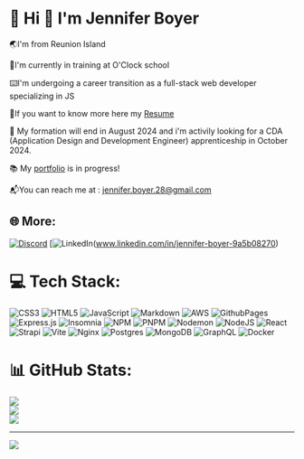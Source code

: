 # 💫 Hi 👋 I'm Jennifer Boyer

🌏I'm from Reunion Island

🔭I'm currently in training at O'Clock school

⌨️I'm undergoing a career transition as a full-stack web developer specializing in JS

🔗If you want to know more here my [Resume](https://drive.google.com/file/d/1e9lEQoPJxzO84E__WdGv1_VIX-fZV4ti/view?usp=drive_link)

🛑 My formation will end in August 2024 and i'm activily looking for a CDA (Application Design and Development Engineer) apprenticeship in October 2024.

📚 My [portfolio](https://boyerjennifer.github.io/) is in progress! 

📬You can reach me at : jennifer.boyer.28@gmail.com


## 🌐 More:
[![Discord](https://img.shields.io/badge/Discord-%237289DA.svg?logo=discord&logoColor=white)](https://discord.gg/https://discord.gg/boyerjennifer_28512) [![LinkedIn](https://img.shields.io/badge/LinkedIn-%230077B5.svg?logo=linkedin&logoColor=white)(www.linkedin.com/in/jennifer-boyer-9a5b08270) 

# 💻 Tech Stack:
![CSS3](https://img.shields.io/badge/css3-%231572B6.svg?style=for-the-badge&logo=css3&logoColor=white) ![HTML5](https://img.shields.io/badge/html5-%23E34F26.svg?style=for-the-badge&logo=html5&logoColor=white) ![JavaScript](https://img.shields.io/badge/javascript-%23323330.svg?style=for-the-badge&logo=javascript&logoColor=%23F7DF1E) ![Markdown](https://img.shields.io/badge/markdown-%23000000.svg?style=for-the-badge&logo=markdown&logoColor=white) ![AWS](https://img.shields.io/badge/AWS-%23FF9900.svg?style=for-the-badge&logo=amazon-aws&logoColor=white) ![GithubPages](https://img.shields.io/badge/github%20pages-121013?style=for-the-badge&logo=github&logoColor=white) ![Express.js](https://img.shields.io/badge/express.js-%23404d59.svg?style=for-the-badge&logo=express&logoColor=%2361DAFB) ![Insomnia](https://img.shields.io/badge/Insomnia-black?style=for-the-badge&logo=insomnia&logoColor=5849BE) ![NPM](https://img.shields.io/badge/NPM-%23CB3837.svg?style=for-the-badge&logo=npm&logoColor=white) ![PNPM](https://img.shields.io/badge/pnpm-%234a4a4a.svg?style=for-the-badge&logo=pnpm&logoColor=f69220) ![Nodemon](https://img.shields.io/badge/NODEMON-%23323330.svg?style=for-the-badge&logo=nodemon&logoColor=%BBDEAD) ![NodeJS](https://img.shields.io/badge/node.js-6DA55F?style=for-the-badge&logo=node.js&logoColor=white) ![React](https://img.shields.io/badge/react-%2320232a.svg?style=for-the-badge&logo=react&logoColor=%2361DAFB) ![Strapi](https://img.shields.io/badge/strapi-%232E7EEA.svg?style=for-the-badge&logo=strapi&logoColor=white) ![Vite](https://img.shields.io/badge/vite-%23646CFF.svg?style=for-the-badge&logo=vite&logoColor=white) ![Nginx](https://img.shields.io/badge/nginx-%23009639.svg?style=for-the-badge&logo=nginx&logoColor=white) ![Postgres](https://img.shields.io/badge/postgres-%23316192.svg?style=for-the-badge&logo=postgresql&logoColor=white) ![MongoDB](https://img.shields.io/badge/MongoDB-%234ea94b.svg?style=for-the-badge&logo=mongodb&logoColor=white) ![GraphQL](https://img.shields.io/badge/-GraphQL-E10098?style=for-the-badge&logo=graphql&logoColor=white) ![Docker](https://img.shields.io/badge/docker-%230db7ed.svg?style=for-the-badge&logo=docker&logoColor=white)
# 📊 GitHub Stats:
![](https://github-readme-stats.vercel.app/api?username=BoyerJennifer&theme=monokai&hide_border=false&include_all_commits=true&count_private=false)<br/>
![](https://github-readme-streak-stats.herokuapp.com/?user=BoyerJennifer&theme=monokai&hide_border=false)<br/>
![](https://github-readme-stats.vercel.app/api/top-langs/?username=BoyerJennifer&theme=monokai&hide_border=false&include_all_commits=true&count_private=false&layout=compact)

---
[![](https://visitcount.itsvg.in/api?id=BoyerJennifer&icon=0&color=0)](https://visitcount.itsvg.in)

<!-- Proudly created with GPRM ( https://gprm.itsvg.in ) -->
